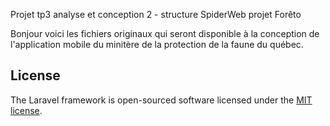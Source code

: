 Projet tp3 analyse et conception 2 - structure SpiderWeb projet Forêto

Bonjour voici les fichiers originaux qui seront disponible à la conception de l'application mobile du minitère de la protection de la faune du québec.


## License

The Laravel framework is open-sourced software licensed under the [MIT license](http://opensource.org/licenses/MIT).

